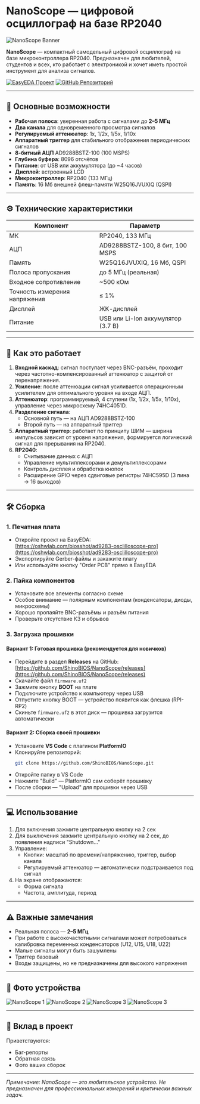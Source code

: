 # NanoScope — цифровой осциллограф на базе RP2040

![NanoScope Banner](https://imgur.com/FSWc77b)

**NanoScope** — компактный самодельный цифровой осциллограф на базе микроконтроллера RP2040. Предназначен для любителей, студентов и всех, кто работает с электроникой и хочет иметь простой инструмент для анализа сигналов.

[![EasyEDA Проект](https://img.shields.io/badge/EasyEDA-Проект-0077B6?logo=EasyEDA)](https://oshwlab.com/biosshot/ad9283-osclilloscope-pro)
[![GitHub Репозиторий](https://img.shields.io/badge/GitHub-Репозиторий-181717?logo=github)](https://github.com/ShinoBIOS/NanoScope)

---

## 📌 Основные возможности

- **Рабочая полоса**: уверенная работа с сигналами до **2–5 МГц**
- **Два канала** для одновременного просмотра сигналов
- **Регулируемый аттенюатор**: 1x, 1/2x, 1/5x, 1/10x
- **Аппаратный триггер** для стабильного отображения периодических сигналов
- **8-битный АЦП** AD9288BSTZ-100 (100 MSPS)
- **Глубина буфера**: 8096 отсчётов
- **Питание**: от USB или аккумулятора (до ~4 часов)
- **Дисплей**: встроенный LCD
- **Микроконтроллер**: RP2040 (133 МГц)
- **Память**: 16 Мб внешней флеш-памяти W25Q16JVUXIQ (QSPI)

---

## ⚙️ Технические характеристики

| Компонент | Параметр |
|---------|--------|
| МК | RP2040, 133 МГц |
| АЦП | AD9288BSTZ-100, 8 бит, 100 MSPS |
| Память | W25Q16JVUXIQ, 16 Мб, QSPI |
| Полоса пропускания | до 5 МГц (реальная) |
| Входное сопротивление | ~500 кОм |
| Точность измерения напряжения | ≤ 1% |
| Дисплей | ЖК-дисплей |
| Питание | USB или Li-Ion аккумулятор (3.7 В) |

---

## 🔧 Как это работает

1. **Входной каскад**: сигнал поступает через BNC-разъём, проходит через частотно-компенсированный аттенюатор с защитой от перенапряжения.
2. **Усиление**: после аттенюации сигнал усиливается операционным усилителем для оптимального уровня на входе АЦП.
3. **Аттенюатор**: программируемый, 4 ступени (1x, 1/2x, 1/5x, 1/10x), управление через микросхему 74HC4051D.
4. **Разделение сигнала**:
   - Основной путь — на АЦП AD9288BSTZ-100
   - Второй путь — на аппаратный триггер
5. **Аппаратный триггер**: работает по принципу ШИМ — ширина импульсов зависит от уровня напряжения, формируется логический сигнал для прерывания на RP2040.
6. **RP2040**:
   - Считывание данных с АЦП
   - Управление мультиплексорами и демультиплексорами
   - Контроль дисплея и обработка кнопок
   - Расширение GPIO через сдвиговые регистры 74HC595D (3 пина → 16 выходов)

---

## 🛠️ Сборка

### 1. Печатная плата
- Откройте проект на EasyEDA:  
  [https://oshwlab.com/biosshot/ad9283-osclilloscope-pro](https://oshwlab.com/biosshot/ad9283-osclilloscope-pro)
- Экспортируйте Gerber-файлы и закажите плату
- Или используйте кнопку "Order PCB" прямо в EasyEDA

### 2. Пайка компонентов
- Установите все элементы согласно схеме
- Особое внимание — полярным компонентам (конденсаторы, диоды, микросхемы)
- Хорошо пропаяйте BNC-разъёмы и разъём питания
- Проверьте отсутствие КЗ и обрывов

### 3. Загрузка прошивки

#### Вариант 1: Готовая прошивка (рекомендуется для новичков)
- Перейдите в раздел **Releases** на GitHub:  
  [https://github.com/ShinoBIOS/NanoScope/releases](https://github.com/ShinoBIOS/NanoScope/releases)
- Скачайте файл `firmware.uf2`
- Зажмите кнопку **BOOT** на плате
- Подключите устройство к компьютеру через USB
- Отпустите кнопку BOOT — устройство появится как флешка (RPI-RP2)
- Скиньте `firmware.uf2` в этот диск — прошивка загрузится автоматически

#### Вариант 2: Сборка своей прошивки
- Установите **VS Code** с плагином **PlatformIO**
- Клонируйте репозиторий:
  ```bash
  git clone https://github.com/ShinoBIOS/NanoScope.git
  ```
- Откройте папку в VS Code
- Нажмите "Build" — PlatformIO сам соберёт прошивку
- После сборки — "Upload" для прошивки через USB

---

## 💻 Использование

1. Для включения зажмите центральную кнопку на 2 сек
2. Для выключения зажмите центральную кнопку на 2 сек, до появления надписи "Shutdown..."
3. Управление:
   - Кнопки: масштаб по времени/напряжению, триггер, выбор канала
   - Регулируемый аттенюатор — автоматически подстраивается под сигнал
4. На экране отображаются:
   - Форма сигнала
   - Частота, амплитуда, период

---

## ⚠️ Важные замечания

- Реальная полоса — **2–5 МГц**
- При работе с высокочастотными сигналами может потребоваться калибровка переменных конденсаторов (U12, U15, U18, U22)
- Малые сигналы могут быть зашумлены
- Триггер базовый
- Входы защищены, но не предназначены для высокого напряжения

---

## 📸 Фото устройства

![NanoScope 1](https://imgur.com/ZfzNfFJ)
![NanoScope 2](https://imgur.com/oZdfGQD)
![NanoScope 3](https://imgur.com/FSWc77b)
![NanoScope 3](https://imgur.com/vbOerSg)

---

## 🤝 Вклад в проект

Приветствуются:
- Баг-репорты
- Обратная связь
- Фото ваших сборок

---

*Примечание: NanoScope — это любительское устройство. Не предназначен для профессиональных измерений и критически важных задач.*